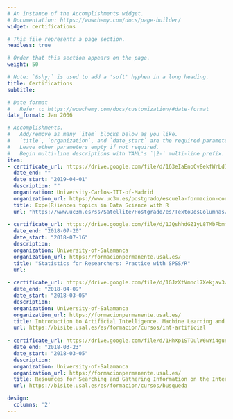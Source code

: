```yaml
---
# An instance of the Accomplishments widget.
# Documentation: https://wowchemy.com/docs/page-builder/
widget: certifications

# This file represents a page section.
headless: true

# Order that this section appears on the page.
weight: 50

# Note: `&shy;` is used to add a 'soft' hyphen in a long heading.
title: Certifications
subtitle:

# Date format
#   Refer to https://wowchemy.com/docs/customization/#date-format
date_format: Jan 2006

# Accomplishments.
#   Add/remove as many `item` blocks below as you like.
#   `title`, `organization`, and `date_start` are the required parameters.
#   Leave other parameters empty if not required.
#   Begin multi-line descriptions with YAML's `|2-` multi-line prefix.
item:
- certificate_url: https://drive.google.com/file/d/163eIaEnoCv8ekfWrLdIqPzfB8xtQUwYp/view?usp=sharing
  date_end: ""
  date_start: "2019-04-01"
  description: ""
  organization: University-Carlos-III-of-Madrid
  organization_url: https://www.uc3m.es/postgrado/escuela-formacion-continua
  title: Expe(R)iences topics in Data Science with R
  url: "https://www.uc3m.es/ss/Satellite/Postgrado/es/TextoDosColumnas/1371264178837/Curso_Expe(R)iencias_temas_en_las_cienCIAS_de_datos_con_R:"
  
- certificate_url: https://drive.google.com/file/d/1JQshhdGZ1yL8TMbFbmfqrGfUgWr7ogvM/view?usp=sharing
  date_end: "2018-07-20"
  date_start: "2018-07-16"
  description: 
  organization: University-of-Salamanca
  organization_url: https://formacionpermanente.usal.es/
  title: "Statistics for Researchers: Practice with SPSS/R"
  url: 
  
- certificate_url: https://drive.google.com/file/d/1GJzXtVmncl7Xekjav3w6X7JpN72ajYBn/view?usp=sharing
  date_end: "2018-04-09"
  date_start: "2018-03-05"
  description: 
  organization: University-of-Salamanca
  organization_url: https://formacionpermanente.usal.es/
  title: Introduction to Artificial Intelligence. Machine Learning and Neural Networks
  url: https://bisite.usal.es/es/formacion/cursos/int-artificial
  
- certificate_url: https://drive.google.com/file/d/1HhXp1STOulW6wYi4guncYSyx6SsL0hT6/view?usp=sharing
  date_end: "2018-03-23"
  date_start: "2018-03-05"
  description: 
  organization: University-of-Salamanca
  organization_url: https://formacionpermanente.usal.es/
  title: Resources for Searching and Gathering Information on the Internet
  url: https://bisite.usal.es/es/formacion/cursos/busqueda

design:
  columns: '2' 
---
```


